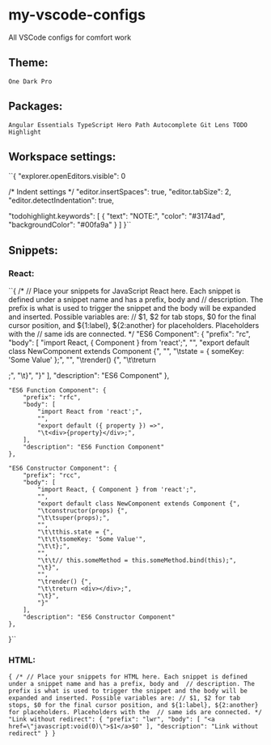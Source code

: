 # my-vscode-configs
All VSCode configs for comfort work

## Theme:
``One Dark Pro``

## Packages:
``Angular Essentials
TypeScript Hero
Path Autocomplete
Git Lens
TODO Highlight``

## Workspace settings:
``{
  "explorer.openEditors.visible": 0

  /* Indent settings */
  "editor.insertSpaces": true,
  "editor.tabSize": 2,
  "editor.detectIndentation": true,
  
  "todohighlight.keywords": [
          {
              "text": "NOTE:",
              "color": "#3174ad",
              "backgroundColor": "#00fa9a"
          }
      ]
}``

## Snippets:
### React:
``{
    /*
        // Place your snippets for JavaScript React here. Each snippet is defined under a snippet name and has a prefix, body and 
        // description. The prefix is what is used to trigger the snippet and the body will be expanded and inserted. Possible variables are:
        // $1, $2 for tab stops, $0 for the final cursor position, and ${1:label}, ${2:another} for placeholders. Placeholders with the 
        // same ids are connected.
    */
    "ES6 Component": {
        "prefix": "rc",
        "body": [
            "import React, { Component } from 'react';",
            "",
            "export default class NewComponent extends Component {",
            "",
            "\tstate = { someKey: 'Some Value' };",
            "",
            "\trender() {",
            "\t\treturn <div></div>;",
            "\t}",
            "}"
        ],
        "description": "ES6 Component"
    },

    "ES6 Function Component": {
        "prefix": "rfc",
        "body": [
            "import React from 'react';",
            "",
            "export default ({ property }) =>",
            "\t<div>{property}</div>;",
        ],
        "description": "ES6 Function Component"
    },

    "ES6 Constructor Component": {
        "prefix": "rcc",
        "body": [
            "import React, { Component } from 'react';",
            "",
            "export default class NewComponent extends Component {",
            "\tconstructor(props) {",
            "\t\tsuper(props);",
            "",
            "\t\tthis.state = {",
            "\t\t\tsomeKey: 'Some Value'",
            "\t\t};",
            "",
            "\t\t// this.someMethod = this.someMethod.bind(this);",
            "\t}",
            "",
            "\trender() {",
            "\t\treturn <div></div>;",
            "\t}",
            "}"
        ],
        "description": "ES6 Constructor Component"
    },
}``
### HTML:
``{
/*
	// Place your snippets for HTML here. Each snippet is defined under a snippet name and has a prefix, body and 
	// description. The prefix is what is used to trigger the snippet and the body will be expanded and inserted. Possible variables are:
	// $1, $2 for tab stops, $0 for the final cursor position, and ${1:label}, ${2:another} for placeholders. Placeholders with the 
	// same ids are connected.
*/
	"Link without redirect": {
		"prefix": "lwr",
		"body": [
			"<a href=\"javascript:void(0)\">$1</a>$0"
		],
		"description": "Link without redirect"
	}
}``
